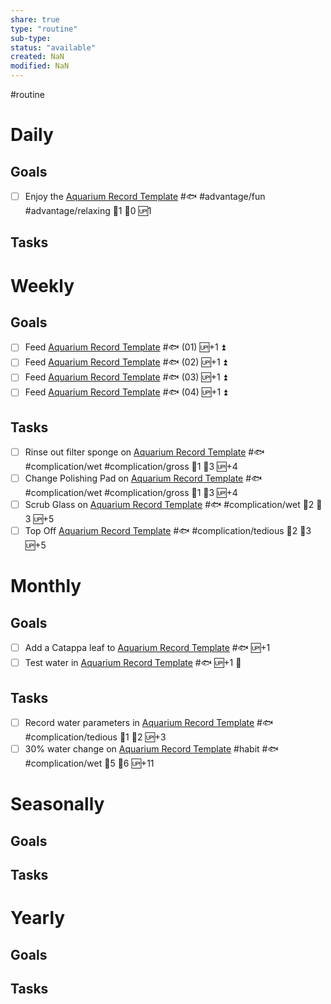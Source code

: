 ```yaml
---
share: true
type: "routine"
sub-type: 
status: "available"
created: NaN 
modified: NaN
---
```

 #routine

# Daily
## Goals
 - [ ] Enjoy the [Aquarium Record Template](./Aquarium%20Record%20Template.md) #🐟 #advantage/fun #advantage/relaxing 🍅1 🥄0 🆙1
## Tasks

# Weekly
## Goals
- [ ] Feed [Aquarium Record Template](./Aquarium%20Record%20Template.md) #🐟 (01) 🆙+1 ⏫ 
- [ ] Feed [Aquarium Record Template](./Aquarium%20Record%20Template.md) #🐟 (02) 🆙+1 ⏫ 
- [ ] Feed [Aquarium Record Template](./Aquarium%20Record%20Template.md) #🐟 (03) 🆙+1 ⏫ 
- [ ] Feed [Aquarium Record Template](./Aquarium%20Record%20Template.md) #🐟 (04) 🆙+1 ⏫ 
## Tasks
- [ ] Rinse out filter sponge on [Aquarium Record Template](./Aquarium%20Record%20Template.md) #🐟 #complication/wet #complication/gross  🍅1 🥄3 🆙+4
- [ ] Change Polishing Pad on [Aquarium Record Template](./Aquarium%20Record%20Template.md) #🐟 #complication/wet #complication/gross 🍅1 🥄3 🆙+4
- [ ] Scrub Glass on [Aquarium Record Template](./Aquarium%20Record%20Template.md) #🐟 #complication/wet 🍅2 🥄3 🆙+5
- [ ] Top Off [Aquarium Record Template](./Aquarium%20Record%20Template.md) #🐟 #complication/tedious 🍅2 🥄3 🆙+5
# Monthly
## Goals
- [ ] Add a Catappa leaf to [Aquarium Record Template](./Aquarium%20Record%20Template.md) #🐟 🆙+1
- [ ] Test water in [Aquarium Record Template](./Aquarium%20Record%20Template.md) #🐟 🆙+1 🔼 
## Tasks
- [ ] Record water parameters in [Aquarium Record Template](./Aquarium%20Record%20Template.md) #🐟 #complication/tedious 🍅1 🥄2 🆙+3
- [ ] 30% water change on [Aquarium Record Template](./Aquarium%20Record%20Template.md) #habit #🐟 #complication/wet  🍅5 🥄6 🆙+11
# Seasonally
## Goals

## Tasks
# Yearly
## Goals

## Tasks
